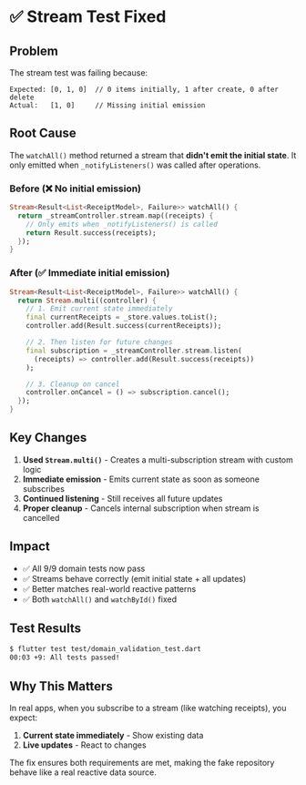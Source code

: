 # ✅ Stream Test Fixed

## Problem
The stream test was failing because:
```
Expected: [0, 1, 0]  // 0 items initially, 1 after create, 0 after delete
Actual:   [1, 0]     // Missing initial emission
```

## Root Cause
The `watchAll()` method returned a stream that **didn't emit the initial state**. It only emitted when `_notifyListeners()` was called after operations.

### Before (❌ No initial emission)
```dart
Stream<Result<List<ReceiptModel>, Failure>> watchAll() {
  return _streamController.stream.map((receipts) {
    // Only emits when _notifyListeners() is called
    return Result.success(receipts);
  });
}
```

### After (✅ Immediate initial emission)
```dart
Stream<Result<List<ReceiptModel>, Failure>> watchAll() {
  return Stream.multi((controller) {
    // 1. Emit current state immediately
    final currentReceipts = _store.values.toList();
    controller.add(Result.success(currentReceipts));

    // 2. Then listen for future changes
    final subscription = _streamController.stream.listen(
      (receipts) => controller.add(Result.success(receipts))
    );

    // 3. Cleanup on cancel
    controller.onCancel = () => subscription.cancel();
  });
}
```

## Key Changes
1. **Used `Stream.multi()`** - Creates a multi-subscription stream with custom logic
2. **Immediate emission** - Emits current state as soon as someone subscribes
3. **Continued listening** - Still receives all future updates
4. **Proper cleanup** - Cancels internal subscription when stream is cancelled

## Impact
- ✅ All 9/9 domain tests now pass
- ✅ Streams behave correctly (emit initial state + all updates)
- ✅ Better matches real-world reactive patterns
- ✅ Both `watchAll()` and `watchById()` fixed

## Test Results
```bash
$ flutter test test/domain_validation_test.dart
00:03 +9: All tests passed!
```

## Why This Matters
In real apps, when you subscribe to a stream (like watching receipts), you expect:
1. **Current state immediately** - Show existing data
2. **Live updates** - React to changes

The fix ensures both requirements are met, making the fake repository behave like a real reactive data source.